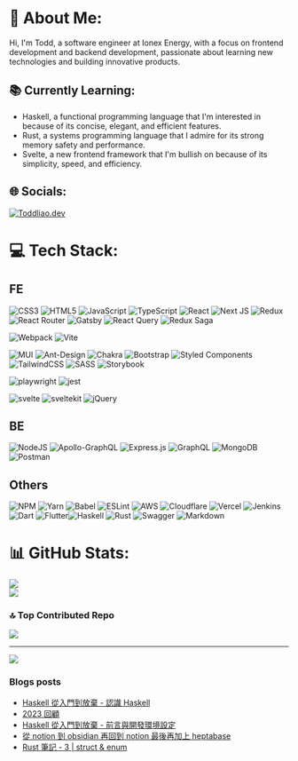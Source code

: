 # 💫 About Me:
Hi, I'm Todd, a software engineer at Ionex Energy, with a focus on frontend development and backend development, passionate about learning new technologies and building innovative products. 

## 📚 Currently Learning:

- Haskell, a functional programming language that I'm interested in because of its concise, elegant, and efficient features.
- Rust, a systems programming language that I admire for its strong memory safety and performance.
- Svelte, a new frontend framework that I'm bullish on because of its simplicity, speed, and efficiency.

## 🌐 Socials:
[![Toddliao.dev](https://img.shields.io/badge/toddLiao.dev-60ff44?style=for-the-badge&logo=Rss&logoColor=black)](https://blog.toddliao.dev/)

# 💻 Tech Stack:
## FE
![CSS3](https://img.shields.io/badge/css3-%231572B6.svg?style=for-the-badge&logo=css3&logoColor=white) 
![HTML5](https://img.shields.io/badge/html5-%23E34F26.svg?style=for-the-badge&logo=html5&logoColor=white) 
![JavaScript](https://img.shields.io/badge/javascript-%23323330.svg?style=for-the-badge&logo=javascript&logoColor=%23F7DF1E) 
![TypeScript](https://img.shields.io/badge/typescript-%23007ACC.svg?style=for-the-badge&logo=typescript&logoColor=white) 
![React](https://img.shields.io/badge/react-%2320232a.svg?style=for-the-badge&logo=react&logoColor=%2361DAFB) 
![Next JS](https://img.shields.io/badge/Next-black?style=for-the-badge&logo=next.js&logoColor=white) 
![Redux](https://img.shields.io/badge/redux-%23593d88.svg?style=for-the-badge&logo=redux&logoColor=white)
![React Router](https://img.shields.io/badge/React_Router-CA4245?style=for-the-badge&logo=react-router&logoColor=white) 
![Gatsby](https://img.shields.io/badge/Gatsby-%23663399.svg?style=for-the-badge&logo=gatsby&logoColor=white) 
![React Query](https://img.shields.io/badge/React_Query-FF4154?style=for-the-badge&logo=React_Query&logoColor=white)
![Redux Saga](https://img.shields.io/badge/Redux%20saga-86D46B?style=for-the-badge&logo=redux%20saga&logoColor=999999)

![Webpack](https://img.shields.io/badge/webpack-%238DD6F9.svg?style=for-the-badge&logo=webpack&logoColor=black)
![Vite](https://img.shields.io/badge/Vite-B73BFE?style=for-the-badge&logo=vite&logoColor=FFD62E)
 
![MUI](https://img.shields.io/badge/MUI-%230081CB.svg?style=for-the-badge&logo=material-ui&logoColor=white) 
![Ant-Design](https://img.shields.io/badge/-AntDesign-%230170FE?style=for-the-badge&logo=ant-design&logoColor=white) 
![Chakra](https://img.shields.io/badge/chakra-%234ED1C5.svg?style=for-the-badge&logo=chakraui&logoColor=white) ![Bootstrap](https://img.shields.io/badge/bootstrap-%23563D7C.svg?style=for-the-badge&logo=bootstrap&logoColor=white) 
![Styled Components](https://img.shields.io/badge/styled--components-DB7093?style=for-the-badge&logo=styled-components&logoColor=white) 
![TailwindCSS](https://img.shields.io/badge/tailwindcss-%2338B2AC.svg?style=for-the-badge&logo=tailwind-css&logoColor=white) 
![SASS](https://img.shields.io/badge/SASS-hotpink.svg?style=for-the-badge&logo=SASS&logoColor=white) ![Storybook](https://img.shields.io/badge/storybook-FF4785?style=for-the-badge&logo=storybook&logoColor=white
) 

![playwright](https://img.shields.io/badge/Playwright-45ba4b?style=for-the-badge&logo=Playwright&logoColor=white) 
![jest](https://img.shields.io/badge/Jest-C21325?style=for-the-badge&logo=jest&logoColor=white)

![svelte](https://img.shields.io/badge/Svelte-4A4A55?style=for-the-badge&logo=svelte&logoColor=FF3E00) 
![sveltekit](https://img.shields.io/badge/SvelteKit-FF3E00?style=for-the-badge&logo=Svelte&logoColor=white) 
![jQuery](https://img.shields.io/badge/jquery-%230769AD.svg?style=for-the-badge&logo=jquery&logoColor=white) 



## BE


![NodeJS](https://img.shields.io/badge/node.js-6DA55F?style=for-the-badge&logo=node.js&logoColor=white)  ![Apollo-GraphQL](https://img.shields.io/badge/-ApolloGraphQL-311C87?style=for-the-badge&logo=apollo-graphql) ![Express.js](https://img.shields.io/badge/express.js-%23404d59.svg?style=for-the-badge&logo=express&logoColor=%2361DAFB) ![GraphQL](https://img.shields.io/badge/-GraphQL-E10098?style=for-the-badge&logo=graphql&logoColor=white) ![MongoDB](https://img.shields.io/badge/MongoDB-%234ea94b.svg?style=for-the-badge&logo=mongodb&logoColor=white)  ![Postman](https://img.shields.io/badge/Postman-FF6C37?style=for-the-badge&logo=postman&logoColor=white) 


## Others

![NPM](https://img.shields.io/badge/NPM-%23000000.svg?style=for-the-badge&logo=npm&logoColor=white) ![Yarn](https://img.shields.io/badge/yarn-%232C8EBB.svg?style=for-the-badge&logo=yarn&logoColor=white) ![Babel](https://img.shields.io/badge/Babel-F9DC3e?style=for-the-badge&logo=babel&logoColor=black) ![ESLint](https://img.shields.io/badge/ESLint-4B3263?style=for-the-badge&logo=eslint&logoColor=white) 
![AWS](https://img.shields.io/badge/AWS-%23FF9900.svg?style=for-the-badge&logo=amazon-aws&logoColor=white) ![Cloudflare](https://img.shields.io/badge/Cloudflare-F38020?style=for-the-badge&logo=Cloudflare&logoColor=white) ![Vercel](https://img.shields.io/badge/vercel-%23000000.svg?style=for-the-badge&logo=vercel&logoColor=white) ![Jenkins](https://img.shields.io/badge/jenkins-%232C5263.svg?style=for-the-badge&logo=jenkins&logoColor=white)  ![Dart](https://img.shields.io/badge/dart-%230175C2.svg?style=for-the-badge&logo=dart&logoColor=white) ![Flutter](https://img.shields.io/badge/Flutter-%2302569B.svg?style=for-the-badge&logo=Flutter&logoColor=white)![Haskell](https://img.shields.io/badge/Haskell-5D4F85?style=for-the-badge&logo=haskell&logoColor=white) ![Rust](https://img.shields.io/badge/Rust-000000?style=for-the-badge&logo=rust&logoColor=white)  ![Swagger](https://img.shields.io/badge/-Swagger-%23Clojure?style=for-the-badge&logo=swagger&logoColor=white)  ![Markdown](https://img.shields.io/badge/markdown-%23000000.svg?style=for-the-badge&logo=markdown&logoColor=white)   


  
# 📊 GitHub Stats:
![](https://github-readme-stats.vercel.app/api?username=toddliao469469&theme=synthwave&hide_border=false&include_all_commits=false&count_private=false)<br/>
![](https://github-readme-stats.vercel.app/api/top-langs/?username=toddliao469469&theme=synthwave&hide=java,css,html&hide_border=false&include_all_commits=false&count_private=false&layout=compact)

### 🔝 Top Contributed Repo
![](https://github-contributor-stats.vercel.app/api?username=toddliao469469&limit=3&theme=radical&count=3&combine_all_yearly_contributions=true)

---
[![](https://visitcount.itsvg.in/api?id=toddliao469469&icon=8&color=9)](https://visitcount.itsvg.in)

<!-- Proudly created with GPRM ( https://gprm.itsvg.in ) -->
### Blogs posts
<!-- BLOG-POST-LIST:START -->
- [Haskell 從入門到放棄 - 認識 Haskell](https://blog.toddliao.dev/2024-04-26)
- [2023 回顧](https://blog.toddliao.dev/2023-12-29)
- [Haskell 從入門到放棄 - 前言與開發環境設定](https://blog.toddliao.dev/2023-12-21)
- [從 notion 到 obsidian 再回到 notion 最後再加上 heptabase](https://blog.toddliao.dev/2023-10-24)
- [Rust 筆記 - 3 | struct &amp; enum](https://blog.toddliao.dev/2023-08-25)
<!-- BLOG-POST-LIST:END -->
